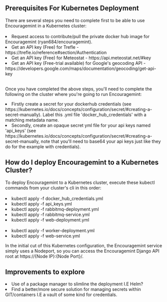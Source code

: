 <h2>Prerequisites For Kubernetes Deployment</h2>
There are several steps you need to complete first to be able to use Encouragemint in a Kubernetes cluster:<br><br>

<li>Request access to contribute/pull the private docker hub image for Encouragemint (ryan684/encouragemint).</li>
<li>Get an API key (Free) for Trefle - https://trefle.io/reference#section/Authentication</li>
<li>Get an API key (Free) for Meteostat - https://api.meteostat.net/#key</li>
<li>Get an API key (Free-trial available) for Google's geocoding API -
https://developers.google.com/maps/documentation/geocoding/get-api-key</li><br>

Once you have completed the above steps, you'll need to complete the following on the cluster where you're going to
run Encouragemint:<br>

<li>Firstly create a secret for your dockerhub credentials (see
https://kubernetes.io/docs/concepts/configuration/secret/#creating-a-secret-manually). Label this .yml file
'docker_hub_credentials' with a matching metadata name.</li>
<li>Secondly, create an opaque secret yml file for your api keys named 'api_keys'
(see https://kubernetes.io/docs/concepts/configuration/secret/#creating-a-secret-manually, note that you'll need
to base64 your api keys just like they do for the example with credentials).</li>

<h2>How do I deploy Encouragemint to a Kubernetes Cluster?</h2>
To deploy Encouragemint to a Kubernetes cluster, execute these kubectl commands from your cluster's
cli in this order:<br><br>

<li>kubectl apply -f docker_hub_credentials.yml</li>
<li>kubectl apply -f api_keys.yml</li>
<li>kubectl apply -f rabbitmq-deployment.yml</li>
<li>kubectl apply -f rabbitmq-service.yml</li>
<li>kubectl apply -f web-deployment.yml</li><br>
<li>kubectl apply -f worker-deployment.yml</li>
<li>kubectl apply -f web-service.yml</li>

In the initial cut of this Kubernetes configuration, the Encouragemint service simply uses a Nodeport, so you
can access the Encouragemint Django API root at https://{Node IP}:{Node Port}/.

<h2>Improvements to explore</h2>
<li>Use of a package manager to slimline the deployment I.E Helm?</li>
<li>Find a better/more secure solution for managing secrets within GIT/containers I.E a vault of some kind
for credentials.</li>